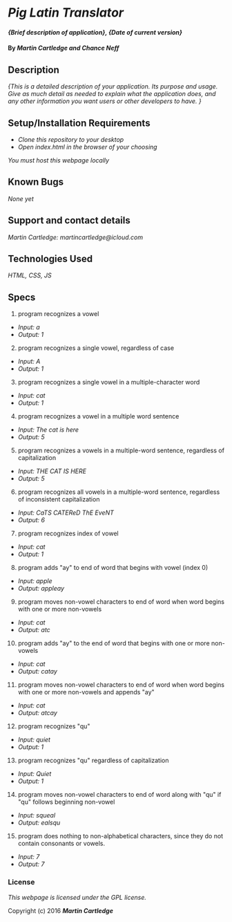 # _Pig Latin Translator_

#### _{Brief description of application}, {Date of current version}_

#### By _**Martin Cartledge and Chance Neff**_

## Description

_{This is a detailed description of your application. Its purpose and usage.  Give as much detail as needed to explain what the application does, and any other information you want users or other developers to have. }_

## Setup/Installation Requirements

* _Clone this repository to your desktop_
* _Open index.html in the browser of your choosing_

_You must host this webpage locally_

## Known Bugs

_None yet_

## Support and contact details

_Martin Cartledge: martincartledge@icloud.com_

## Technologies Used

_HTML,
CSS,
JS_

## Specs

1. program recognizes a vowel
* _Input: a_
* _Output: 1_

2. program recognizes a single vowel, regardless of case
* _Input: A_
* _Output: 1_

3. program recognizes a single vowel in a multiple-character word
* _Input: cat_
* _Output: 1_

4. program recognizes a vowel in a multiple word sentence
* _Input: The cat is here_
* _Output: 5_

5. program recognizes a vowels in a multiple-word sentence, regardless of capitalization
* _Input: THE CAT IS HERE_
* _Output: 5_

6. program recognizes all vowels in a multiple-word sentence, regardless of inconsistent capitalization
* _Input: CaTS CATEReD ThE EveNT_
* _Output: 6_

7. program recognizes index of vowel
* _Input: cat_
* _Output: 1_

8. program adds "ay" to end of word that begins with vowel (index 0)
* _Input: apple_
* _Output: appleay_

9. program moves non-vowel characters to end of word when word begins with one or more non-vowels
* _Input: cat_
* _Output: atc_

10. program adds "ay" to the end of word that begins with one or more non-vowels
* _Input: cat_
* _Output: catay_

11. program moves non-vowel characters to end of word when word begins with one or more non-vowels and appends "ay"
* _Input: cat_
* _Output: atcay_

12. program recognizes "qu"
* _Input: quiet_
* _Output: 1_

13. program recognizes "qu" regardless of capitalization
* _Input: Quiet_
* _Output: 1_

14. program moves non-vowel characters to end of word along with "qu" if "qu" follows beginning non-vowel
* _Input: squeal_
* _Output: ealsqu_

15. program does nothing to non-alphabetical characters, since they do not contain consonants or vowels.
* _Input: 7_
* _Output: 7_


### License

*This webpage is licensed under the GPL license.*

Copyright (c) 2016 **_Martin Cartledge_**
